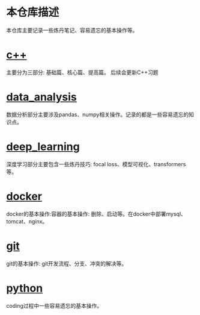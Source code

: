 # 本仓库描述

本仓库主要记录一些炼丹笔记、容易遗忘的基本操作等。

# [c++](https://github.com/shawroad/notebook/tree/main/c%2B%2B)

主要分为三部分: 基础篇、核心篇、提高篇。 后续会更新C++习题

# [data_analysis](https://github.com/shawroad/notebook/tree/main/data_analysis)

数据分析部分主要涉及pandas、numpy相关操作。记录的都是一些容易遗忘的知识点。

# [deep_learning](https://github.com/shawroad/notebook/tree/main/deep_learning)

深度学习部分主要包含一些炼丹技巧: focal loss、模型可视化、transformers等。

# [docker](https://github.com/shawroad/notebook/tree/main/docker)

docker的基本操作:容器的基本操作: 删除、启动等。在docker中部署mysql、tomcat、nginx。

# [git](https://github.com/shawroad/notebook/tree/main/git)

git的基本操作: git开发流程、分支、冲突的解决等。

# [python](https://github.com/shawroad/notebook/tree/main/python)

coding过程中一些容易遗忘的基本操作。
